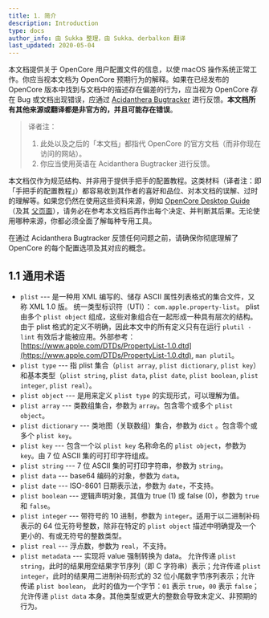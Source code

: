 ```yaml
---
title: 1. 简介
description: Introduction
type: docs
author_info: 由 Sukka 整理，由 Sukka、derbalkon 翻译
last_updated: 2020-05-04
---
```


本文档提供关于 OpenCore 用户配置文件的信息，以使 macOS 操作系统正常工作。你应当视本文档为 OpenCore 预期行为的解释。如果在已经发布的 OpenCore 版本中找到与文档中的描述存在偏差的行为，应当视为 OpenCore 存在 Bug 或文档出现错误，应通过 [Acidanthera Bugtracker](https://github.com/acidanthera/bugtracker) 进行反馈。**本文档所有其他来源或翻译都是非官方的，并且可能存在错误**。

> 译者注：
> 1. 此处以及之后的「本文档」都指代 OpenCore 的官方文档（而非你现在访问的网站）。
> 2. 你应当使用英语在 Acidanthera Bugtracker 进行反馈。

本文档仅作为规范结构、并非用于提供手把手的配置教程。这类材料（译者注：即「手把手的配置教程」）都容易收到其作者的喜好和品位、对本文档的误解、过时的理解等。如果您仍然在使用这些资料来源，例如 [OpenCore Desktop Guide](https://dortania.github.io/OpenCore-Desktop-Guide)（及其 [父页面](https://dortania.github.io/getting-started)），请务必在参考本文档后再作出每个决定、并判断其后果。无论使用哪种来源，你都必须全面了解每种专用工具。

在通过 Acidanthera Bugtracker 反馈任何问题之前，请确保你彻底理解了 OpenCore 的每个配置选项及其对应的概念。

## 1.1 通用术语

- `plist` --- 是一种用 XML 编写的、储存 ASCII 属性列表格式的集合文件，又称 XML 1.0 版。 统一类型标识符（UTI）： `com.apple.property-list`。 plist 由多个 `plist object` 组成，这些对象组合在一起形成一种具有层次的结构。 由于 plist 格式的定义不明确，因此本文中的所有定义只有在运行 `plutil -lint` 有效后才能被应用。外部参考： [https://www.apple.com/DTDs/PropertyList-1.0.dtd](https://www.apple.com/DTDs/PropertyList-1.0.dtd),  `man plutil`。
-   `plist type` --- 指 plist 集合（`plist array`, `plist dictionary`, `plist key`）和基本类型（`plist string`, `plist data`, `plist date`, `plist boolean`, `plist integer`,  `plist real`）。
-   `plist object` --- 是用来定义 `plist type` 的实现形式，可以理解为值。
-   `plist array` --- 类数组集合，参数为 `array`。包含零个或多个  `plist object`。
-   `plist dictionary` --- 类地图（关联数组）集合，参数为 `dict` 。包含零个或多个 `plist key`。
-   `plist key` --- 包含一个以 `plist key` 名称命名的 `plist object`，参数为 `key`。由 7 位 ASCII 集的可打印字符组成。
-   `plist string` --- 7 位 ASCII 集的可打印字符串，参数为 `string`。
-   `plist data` --- base64 编码的对象，参数为 `data`。
-   `plist date` --- ISO-8601 日期表示法，参数为 `date`，不支持。
-   `plist boolean` --- 逻辑声明对象，其值为 true (1) 或 false (0)，参数为 `true` 和 `false`。
-   `plist integer` --- 带符号的 10 进制，参数为 `integer`。适用于以二进制补码表示的 64 位无符号整数，除非在特定的 `plist object` 描述中明确提及一个更小的、有或无符号的整数类型。
-   `plist real` --- 浮点数，参数为 `real`，不支持。
- `plist metadata` --- 实现将 value 强制转换为 data。 允许传递 `plist string`，此时的结果用空结果字节序列（即 C 字符串）表示；允许传递 `plist integer`，此时的结果用二进制补码形式的 32 位小尾数字节序列表示；允许传递 `plist boolean`， 此时的值为一个字节：`01` 表示 `true`，`00` 表示 `false`；允许传递 `plist data` 本身。其他类型或更大的整数会导致未定义、非预期的行为。

